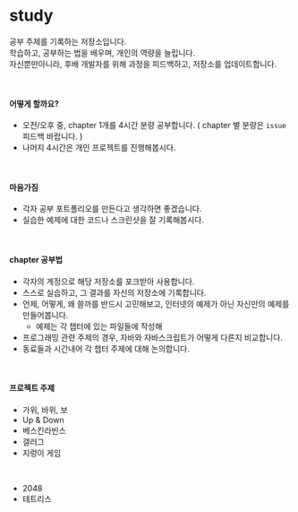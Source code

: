 # study

공부 주제를 기록하는 저장소입니다.<br>
학습하고, 공부하는 법을 배우며, 개인의 역량을 늘립니다.<br>
자신뿐만아니라, 후배 개발자를 위해 과정을 피드백하고, 저장소를 업데이트합니다.

<br>

#### 어떻게 할까요?

- 오전/오후 중, chapter 1개를 4시간 분량 공부합니다. ( chapter 별 분량은 `issue` 피드백 바랍니다. )
- 나머지 4시간은 개인 프로젝트를 진행해봅시다.

<br>

#### 마음가짐

- 각자 공부 포트폴리오를 만든다고 생각하면 좋겠습니다.
- 실습한 예제에 대한 코드나 스크린샷을 잘 기록해봅시다.

<br>

#### chapter 공부법

- 각자의 계정으로 해당 저장소를 포크받아 사용합니다.
- 스스로 실습하고, 그 결과를 자신의 저장소에 기록합니다.
- 언제, 어떻게, 왜 쓸까를 반드시 고민해보고, 인터넷의 예제가 아닌 자신만의 예제를 만들어봅니다.
  - 예제는 각 챕터에 있는 파일들에 작성해
- 프로그래밍 관련 주제의 경우, 자바와 자바스크립트가 어떻게 다른지 비교합니다.
- 동료들과 시간내어 각 챕터 주제에 대해 논의합니다.


<br>

#### 프로젝트 주제

- 가위, 바위, 보
- Up & Down
- 베스킨라빈스
- 갤러그
- 지렁이 게임
 
<br>

- 2048
- 테트리스
